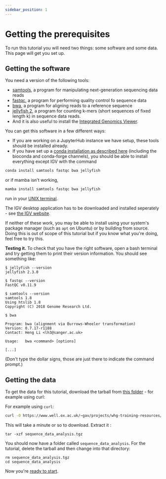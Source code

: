 ```yaml
---
sidebar_position: 1
---
```

# Getting the prerequisites

To run this tutorial you will need two things: some software and some data.  This page will get you set up.

## Getting the software

You need a version of the following tools:

* [samtools](http://samtools.github.io), a program for manipulating next-generation sequencing data reads
* [fastqc](https://www.bioinformatics.babraham.ac.uk/projects/fastqc/), a program for performing quality control fo sequence data
* [bwa](https://github.com/lh3/bwa), a program for aligning reads to a reference sequence
* [jellyfish 2](https://github.com/zippav/Jellyfish-2), a program for counting k-mers (short sequences of fixed length k) in sequence data reads.
* And it is also useful to install the [Integrated Genomics Viewer](https://igv.org).

You can get this software in a few different ways:

* If you are working on a JupyterHub instance we have setup, these tools should be installed
  already.
* If you have set up a [conda installation as described here](prerequiesites/README.md) (including the bioconda and conda-forge channels),
  you should be able to install everything except IGV with the command

```sh
conda install samtools fastqc bwa jellyfish
```

or if mamba isn't working,
```sh
mamba install samtools fastqc bwa jellyfish
```

run in your [UNIX terminal](/prerequisites/UNIX.md).

The IGV desktop application has to be downloaded and installed seperately - see [the IGV website](https://igv.org).

If neither of these work, you may be able to install using your system's package manager (such as `apt` on Ubuntu) or by
building from source. Doing this is out of scope of this tutorial but if you know what you're doing, feel free to try
this.

**Testing it.** To check that you have the right software, open a bash terminal and try getting
them to print their version information.  You should see something like:

    $ jellyfish --version
    jellyfish 2.3.0
    
    $ fastqc --version
    FastQC v0.11.9
    
    $ samtools --version
    samtools 1.8
    Using htslib 1.8
    Copyright (C) 2018 Genome Research Ltd.
    
    $ bwa
    
    Program: bwa (alignment via Burrows-Wheeler transformation)
    Version: 0.7.17-r1188
    Contact: Heng Li <lh3@sanger.ac.uk>
    
    Usage:   bwa <command> [options]
    
    [...]

(Don't type the dollar signs, those are just there to indicate the command prompt.)

## Getting the data

To get the data for this tutorial, download the tarball from [this folder](https://www.well.ox.ac.uk/~gav/projects/whg-training-resources/data/sequence_data_analysis/introduction_to_next_generation_sequencing_data_analysis/) - for example using curl:

For example using `curl`:
```sh
curl -O https://www.well.ox.ac.uk/~gav/projects/whg-training-resources/data/sequence_data_analysis/introduction_to_next_generation_sequencing_data_analysis/sequence_data_analysis.tgz
```

This will take a minute or so to download.  Extract it :

```
tar -xzf sequence_data_analysis.tgz
```

You should now have a folder called `sequence_data_analysis`. For the tutorial, delete the tarball
and then change into that directory:

```
rm sequence_data_analysis.tgz
cd sequence_data_analysis
```

Now you're [ready to start](Pipeline_outline.md).
